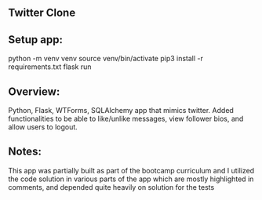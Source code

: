 ## Twitter Clone

## Setup app: 
python -m venv venv
source venv/bin/activate
pip3 install -r requirements.txt
flask run

## Overview: 
Python, Flask, WTForms, SQLAlchemy app that mimics twitter. Added functionalities to be able to like/unlike messages, view follower bios, 
and allow users to logout.

## Notes:
This app was partially built as part of the bootcamp curriculum and I utilized the code solution in various parts of the app which 
are mostly highlighted in comments, and depended quite heavily on solution for the tests
